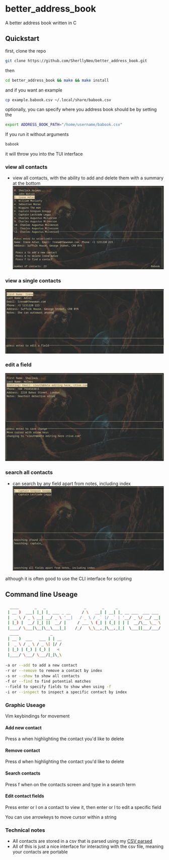# better_address_book
A better address book written in C

## Quickstart

first, clone the repo
```bash
git clone https://github.com/SherllyNeo/better_address_book.git
```
then 
```bash
cd better_address_book && make && make install 
```
and if you want an example 
```bash
cp example.babook.csv ~/.local/share/babook.csv
```

optionally, you can specify where you address book should be by setting the 
```bash
export ADDRESS_BOOK_PATH="/home/username/babook.csv"
```

If you run it without arguments
```bash
babook
```
it will throw you into the TUI interface

### view all contacts
- view all contacts, with the ability to add and delete them with a summary at the bottom
![tui display](./images/tuicontacts.png)
### view a single contacts
![tui contact display](./images/tuicontact.png)
### edit a field
![editing display](./images/tuiediting.png)
### search all contacts 
- can search by any field apart from notes, including index
![searching through contacts](./images/tuisearch.png)

although it is often good to use the CLI interface for scripting

## Command line Useage

```bash
  ____       _   _                 _       _     _
 | __ )  ___| |_| |_ ___ _ __     / \   __| | __| |_ __ ___  ___ ___
 |  _ \ / _ \ __| __/ _ \ '__|   / _ \ / _` |/ _` | '__/ _ \/ __/ __|
 | |_) |  __/ |_| ||  __/ |     / ___ \ (_| | (_| | | |  __/\__ \__ \
 |____/ \___|\__|\__\___|_|    /_/   \_\__,_|\__,_|_|  \___||___/___/
  ____              _
 | __ )  ___   ___ | | __
 |  _ \ / _ \ / _ \| |/ /
 | |_) | (_) | (_) |   <
 |____/ \___/ \___/|_|\_\

-a or --add to add a new contact
-r or --remove to remove a contact by index
-s or --show to show all contacts
-f or --find to find potential matches 
--field to specify fields to show when using -f
-i or --inspect to inspect a specific contact by index
```

### Graphic Useage

Vim keybindings for movement

#### Add new contact 
Press a when highlighting the contact you'd like to delete
#### Remove contact 
Press d when highlighting the contact you'd like to delete
#### Search contacts 
Press f when on the contacts screen and type in a search term
#### Edit contact fields
Press enter or l on a contact to view it, then enter or l to edit a specific field

You can use arrowkeys to move cursor within a string


### Technical notes
* All contacts are stored in a csv that is parsed using my [CSV parsed](https://github.com/SherllyNeo/dsvParser/tree/main)
* All of this is just a nice interface for interacting with the csv file, meaning your contacts are portable 






